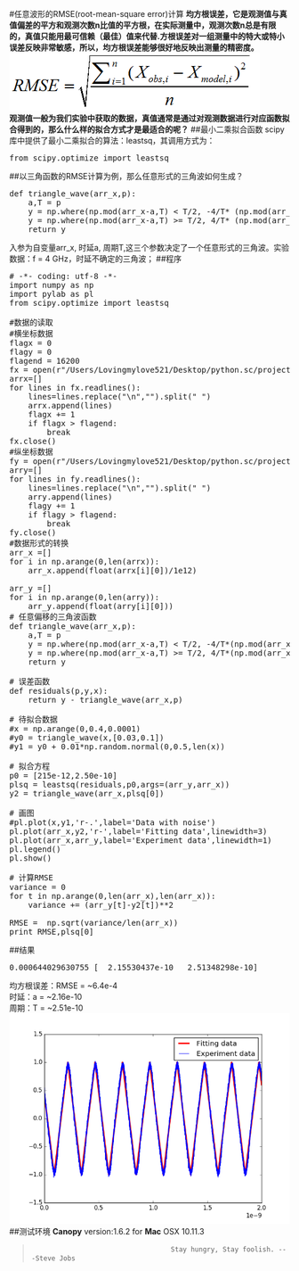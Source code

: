#任意波形的RMSE(root-mean-square error)计算
**均方根误差，它是观测值与真值偏差的平方和观测次数n比值的平方根，在实际测量中，观测次数n总是有限的，真值只能用最可信赖（最佳）值来代替.方根误差对一组测量中的特大或特小误差反映非常敏感，所以，均方根误差能够很好地反映出测量的精密度。**   
![RMSE](https://github.com/Lovingmylove/python.sc/raw/master/project/RMSE/RMSE.png)   
**观测值一般为我们实验中获取的数据，真值通常是通过对观测数据进行对应函数拟合得到的，那么什么样的拟合方式才是最适合的呢？**
##最小二乘拟合函数
scipy库中提供了最小二乘拟合的算法：leastsq，其调用方式为：
<pre>
from scipy.optimize import leastsq
</pre>
##以三角函数的RMSE计算为例，那么任意形式的三角波如何生成？
<pre>
def triangle_wave(arr_x,p):
    a,T = p
    y = np.where(np.mod(arr_x-a,T) < T/2, -4/T* (np.mod(arr_x-a,T))+1, 0)
    y = np.where(np.mod(arr_x-a,T) >= T/2, 4/T* (np.mod(arr_x-a,T))-3, y)
    return y
</pre>
入参为自变量arr_x, 时延a, 周期T,这三个参数决定了一个任意形式的三角波。实验数据：f = 4 GHz，时延不确定的三角波；
##程序
<pre>
# -*- coding: utf-8 -*-
import numpy as np
import pylab as pl
from scipy.optimize import leastsq

#数据的读取
#横坐标数据
flagx = 0
flagy = 0
flagend = 16200
fx = open(r"/Users/Lovingmylove521/Desktop/python.sc/project/RMSE/datax.txt","r")
arrx=[] 
for lines in fx.readlines(): 
    lines=lines.replace("\n","").split(" ") 
    arrx.append(lines)
    flagx += 1
    if flagx > flagend:
        break  
fx.close()
#纵坐标数据
fy = open(r"/Users/Lovingmylove521/Desktop/python.sc/project/RMSE/datay.txt","r")
arry=[] 
for lines in fy.readlines(): 
    lines=lines.replace("\n","").split(" ") 
    arry.append(lines)
    flagy += 1
    if flagy > flagend:
        break  
fy.close()
#数据形式的转换
arr_x =[]
for i in np.arange(0,len(arrx)):
    arr_x.append(float(arrx[i][0])/1e12)

arr_y =[]
for i in np.arange(0,len(arry)):
    arr_y.append(float(arry[i][0]))
# 任意偏移的三角波函数
def triangle_wave(arr_x,p):
    a,T = p
    y = np.where(np.mod(arr_x-a,T) < T/2, -4/T*(np.mod(arr_x-a,T))+1, 0)
    y = np.where(np.mod(arr_x-a,T) >= T/2, 4/T*(np.mod(arr_x-a,T))-3, y)
    return y

# 误差函数
def residuals(p,y,x):
    return y - triangle_wave(arr_x,p)
    
# 待拟合数据
#x = np.arange(0,0.4,0.0001)
#y0 = triangle_wave(x,[0.03,0.1])
#y1 = y0 + 0.01*np.random.normal(0,0.5,len(x))

# 拟合方程
p0 = [215e-12,2.50e-10]
plsq = leastsq(residuals,p0,args=(arr_y,arr_x))
y2 = triangle_wave(arr_x,plsq[0])

# 画图
#pl.plot(x,y1,'r-.',label='Data with noise')
pl.plot(arr_x,y2,'r-',label='Fitting data',linewidth=3)
pl.plot(arr_x,arr_y,label='Experiment data',linewidth=1)
pl.legend()
pl.show()

# 计算RMSE
variance = 0
for t in np.arange(0,len(arr_x),len(arr_x)):
    variance += (arr_y[t]-y2[t])**2
    
RMSE =  np.sqrt(variance/len(arr_x))
print RMSE,plsq[0]
</pre>
##结果
<pre>
0.000644029630755 [  2.15530437e-10   2.51348298e-10]
</pre>
均方根误差：RMSE = ~6.4e-4   
时延：a = ~2.16e-10   
周期：T = ~2.51e-10
![RMSE](https://github.com/Lovingmylove/python.sc/raw/master/project/RMSE/triangular.png)
##测试环境
**Canopy** version:1.6.2 for **Mac** OSX 10.11.3
>                                        Stay hungry, Stay foolish. ---Steve Jobs
